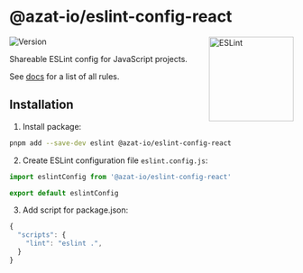 # @azat-io/eslint-config-react

<img src="https://github-production-user-asset-6210df.s3.amazonaws.com/5698350/241426629-f7e3a5bf-50fe-49c1-ad76-98bd3914cd3e.svg" alt="ESLint" align="right" width="150" height="150" />

![Version](https://img.shields.io/npm/v/@azat-io/eslint-config-react.svg?color=brightgreen)

Shareable ESLint config for JavaScript projects.

See [docs](https://github.com/azat-io/eslint-config/blob/main/react/docs.md) for a list of all rules.

## Installation

1. Install package:

```sh
pnpm add --save-dev eslint @azat-io/eslint-config-react
```

2. Create ESLint configuration file `eslint.config.js`:

```js
import eslintConfig from '@azat-io/eslint-config-react'

export default eslintConfig
```

3. Add script for package.json:

```js
{
  "scripts": {
    "lint": "eslint .",
  }
}
```
